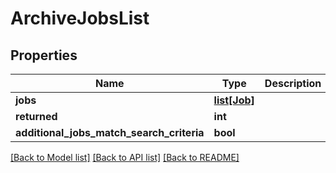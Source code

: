 # ArchiveJobsList

## Properties
Name | Type | Description | Notes
------------ | ------------- | ------------- | -------------
**jobs** | [**list[Job]**](Job.md) |  | [optional] 
**returned** | **int** |  | [optional] 
**additional_jobs_match_search_criteria** | **bool** |  | [optional] 

[[Back to Model list]](../README.md#documentation-for-models) [[Back to API list]](../README.md#documentation-for-api-endpoints) [[Back to README]](../README.md)


